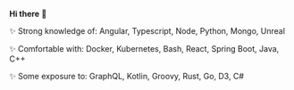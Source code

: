 **Hi there** 👋

✨ Strong knowledge of: Angular, Typescript, Node, Python, Mongo, Unreal

✨ Comfortable with: Docker, Kubernetes, Bash, React, Spring Boot, Java, C++

✨ Some exposure to: GraphQL, Kotlin, Groovy, Rust, Go, D3, C#
